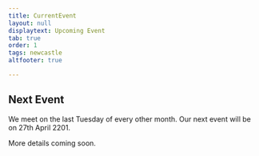 ```yaml
---
title: CurrentEvent
layout: null
displaytext: Upcoming Event
tab: true
order: 1
tags: newcastle
altfooter: true

---
```


## Next Event

We meet on the last Tuesday of every other month. Our next event will be on 27th April 2201.

More details coming soon.